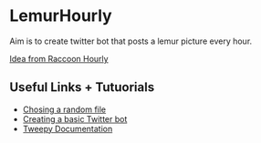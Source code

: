 # LemurHourly
Aim is to create twitter bot that posts a lemur picture every hour.

[Idea from Raccoon Hourly](https://twitter.com/raccoonhourly)

## Useful Links + Tutuorials
- [Chosing a random file](https://www.kite.com/python/examples/4399/random-select-a-random-file-from-a-directory)
- [Creating a basic Twitter bot](https://towardsdatascience.com/building-a-twitter-bot-with-python-89959ef2607f)
- [Tweepy Documentation](http://docs.tweepy.org/en/latest/index.html)
